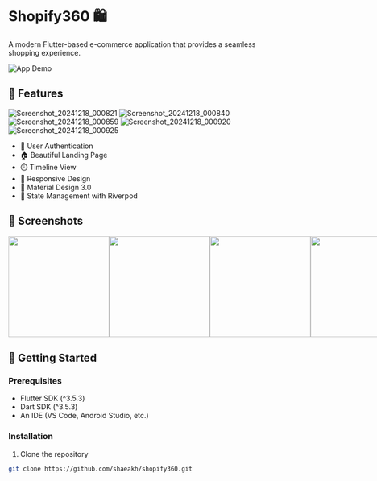 # Shopify360 🛍️

A modern Flutter-based e-commerce application that provides a seamless shopping experience.

![App Demo](assets/images/app-demo.gif)

## 🌟 Features

![Screenshot_20241218_000821](https://github.com/user-attachments/assets/a995923d-7fc9-42e5-bfce-d2cdf04281b2)
![Screenshot_20241218_000840](https://github.com/user-attachments/assets/5ac40025-7189-4093-9621-5bb2844a3140)
![Screenshot_20241218_000859](https://github.com/user-attachments/assets/feaf6094-7bc8-43fb-8255-8e9f5d79ad6d)
![Screenshot_20241218_000920](https://github.com/user-attachments/assets/a549a5d6-aae6-4fd6-bd19-af35a775af99)
![Screenshot_20241218_000925](https://github.com/user-attachments/assets/89fce830-0a85-47e1-a7bf-b7e79ee80dcd)

- 🔐 User Authentication
- 🏠 Beautiful Landing Page
- ⏱️ Timeline View
- 📱 Responsive Design
- 🎨 Material Design 3.0
- 🔄 State Management with Riverpod

## 📱 Screenshots

<div style="display: flex; justify-content: space-between;">
    <img src="https://github.com/user-attachments/assets/0ab18d38-acb2-496b-aa5b-cc095aea1e72" width="200" alt=" ">
    <img src="https://github.com/user-attachments/assets/324fdfbc-b9b3-4d3e-8093-ae4250f50d4d" width="200" alt=" ">
    <img src="https://github.com/user-attachments/assets/b728bf5f-ca5b-4dc6-9963-cfaa1035c145" width="200" alt=" ">
    <img src="https://github.com/user-attachments/assets/31539106-172a-4cca-a738-172e5239418f" width="200" alt=" ">
    <img src="https://github.com/user-attachments/assets/a995923d-7fc9-42e5-bfce-d2cdf04281b2" width="200" alt=" ">
    <img src="https://github.com/user-attachments/assets/5ac40025-7189-4093-9621-5bb2844a3140" width="200" alt=" ">
    <img src="https://github.com/user-attachments/assets/feaf6094-7bc8-43fb-8255-8e9f5d79ad6d" width="200" alt=" ">
    <img src="https://github.com/user-attachments/assets/89fce830-0a85-47e1-a7bf-b7e79ee80dcd" width="200" alt=" ">
</div>

## 🚀 Getting Started

### Prerequisites

- Flutter SDK (^3.5.3)
- Dart SDK (^3.5.3)
- An IDE (VS Code, Android Studio, etc.)

### Installation

1. Clone the repository
```bash
git clone https://github.com/shaeakh/shopify360.git

